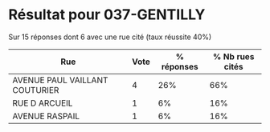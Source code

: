 # Résultat pour 037-GENTILLY

Sur 15 réponses dont 6 avec une rue cité (taux réussite 40%)

| Rue | Vote | % réponses | % Nb rues cités|
|-----|------|------------|----------------|
| AVENUE PAUL VAILLANT COUTURIER | 4 | 26% | 66%|
| RUE D ARCUEIL | 1 | 6% | 16%|
| AVENUE RASPAIL | 1 | 6% | 16%|
